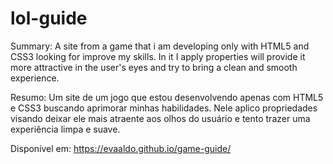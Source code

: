# lol-guide
Summary: A site from a game that i am developing only with HTML5 and CSS3 looking for improve my skills. In it I apply properties will provide it more attractive in the user's eyes and try to bring a clean and smooth experience.

Resumo: Um site de um jogo que estou desenvolvendo apenas com HTML5 e CSS3 buscando aprimorar minhas habilidades. Nele aplico propriedades visando deixar ele mais atraente aos olhos do usuário e tento trazer uma experiência limpa e suave.

Disponível em: https://evaaldo.github.io/game-guide/
